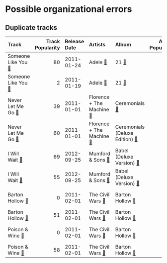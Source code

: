 # Possible organizational errors

## Duplicate tracks

| Track                                                                       |   Track Popularity | Release Date   | Artists                                                                            | Album                                                                                   |   Album Popularity | Playlists                                                                                                                                            | Label                                   | 💚   |
|:----------------------------------------------------------------------------|-------------------:|:---------------|:-----------------------------------------------------------------------------------|:----------------------------------------------------------------------------------------|-------------------:|:-----------------------------------------------------------------------------------------------------------------------------------------------------|:----------------------------------------|:----|
| Someone Like You [🔗](https://open.spotify.com/track/1zwMYTA5nlNjZxYrvBB2pV) |                 80 | 2011-01-24     | Adele [🔗](https://open.spotify.com/artist/4dpARuHxo51G3z768sgnrY)                  | 21 [🔗](https://open.spotify.com/album/0Lg1uZvI312TPqxNWShFXL)                           |                 75 | Pop [🔗](https://open.spotify.com/playlist/1WZ2RqQv2SPX5uzmjWhgSh)                                                                                    | XL Recordings                           | 💚   |
| Someone Like You [🔗](https://open.spotify.com/track/4kflIGfjdZJW4ot2ioixTB) |                  2 | 2011-01-19     | Adele [🔗](https://open.spotify.com/artist/4dpARuHxo51G3z768sgnrY)                  | 21 [🔗](https://open.spotify.com/album/1azUkThwd2HfUDdeNeT147)                           |                  0 | Karaoke [🔗](https://open.spotify.com/playlist/784bxrrG3W6L0naOkaCL5F)                                                                                | XL Recordings/Columbia                  |     |
| Never Let Me Go [🔗](https://open.spotify.com/track/0uLoaE6lsP2bwYd256314b)  |                 39 | 2011-01-01     | Florence + The Machine [🔗](https://open.spotify.com/artist/1moxjboGR7GNWYIMWsRjgG) | Ceremonials [🔗](https://open.spotify.com/album/3tFAP5BTa1lwUp7lLJ9FlG)                  |                 40 | Indie/Alternative [🔗](https://open.spotify.com/playlist/4Xh0xXGeyxbMXBDsxluPsa), Tarps [🔗](https://open.spotify.com/playlist/7i18RgdYPOv5E01eGmtRCo) | Universal-Island Records Ltd.           | 💚   |
| Never Let Me Go [🔗](https://open.spotify.com/track/6cC9RY7MoUx5z3aHjDTNI6)  |                 60 | 2011-01-01     | Florence + The Machine [🔗](https://open.spotify.com/artist/1moxjboGR7GNWYIMWsRjgG) | Ceremonials (Deluxe Edition) [🔗](https://open.spotify.com/album/5SxudoALxEAVh9l83kSebx) |                 57 | Tarps [🔗](https://open.spotify.com/playlist/7i18RgdYPOv5E01eGmtRCo)                                                                                  | Universal-Island Records Ltd.           |     |
| I Will Wait [🔗](https://open.spotify.com/track/0hm8rgOY17z7kQJlqGKbu7)      |                 69 | 2012-09-25     | Mumford & Sons [🔗](https://open.spotify.com/artist/3gd8FJtBJtkRxdfbTu19U2)         | Babel (Deluxe Version) [🔗](https://open.spotify.com/album/4Blt0T4LKGdWreILkYZre3)       |                 60 | Country/Folk [🔗](https://open.spotify.com/playlist/6M7uIRzByJjX0q7wGcujJo)                                                                           | Glassnote Entertainment Group LLC       |     |
| I Will Wait [🔗](https://open.spotify.com/track/1fXiYSWmkKJfRKMegCkI11)      |                 55 | 2012-09-25     | Mumford & Sons [🔗](https://open.spotify.com/artist/3gd8FJtBJtkRxdfbTu19U2)         | Babel (Deluxe Version) [🔗](https://open.spotify.com/album/3FfuUD3Je9t9tQq80Zq41y)       |                 46 | Country/Folk [🔗](https://open.spotify.com/playlist/6M7uIRzByJjX0q7wGcujJo), Tarps [🔗](https://open.spotify.com/playlist/7i18RgdYPOv5E01eGmtRCo)      | Glassnote Entertainment Group LLC       | 💚   |
| Barton Hollow [🔗](https://open.spotify.com/track/2ZheGCM31EbCwUfGs0WJB1)    |                  0 | 2011-02-01     | The Civil Wars [🔗](https://open.spotify.com/artist/6J7rw7NELJUCThPbAfyLIE)         | Barton Hollow [🔗](https://open.spotify.com/album/6yCzOeJHgOnJBP3K6IDPIV)                |                  0 | Country/Folk [🔗](https://open.spotify.com/playlist/6M7uIRzByJjX0q7wGcujJo)                                                                           | Sensibility Recordings/Columbia Records | 💚   |
| Barton Hollow [🔗](https://open.spotify.com/track/6ZOBY9RG2tcxXX0ohKtfRc)    |                 51 | 2011-02-01     | The Civil Wars [🔗](https://open.spotify.com/artist/6J7rw7NELJUCThPbAfyLIE)         | Barton Hollow [🔗](https://open.spotify.com/album/4uWgDFxGAp7XlVSHuVBv4E)                |                 50 | Country/Folk [🔗](https://open.spotify.com/playlist/6M7uIRzByJjX0q7wGcujJo)                                                                           | sensibility recordings                  |     |
| Poison & Wine [🔗](https://open.spotify.com/track/3wsZYuHJrk3lssa7V7jvye)    |                  0 | 2011-02-01     | The Civil Wars [🔗](https://open.spotify.com/artist/6J7rw7NELJUCThPbAfyLIE)         | Barton Hollow [🔗](https://open.spotify.com/album/6yCzOeJHgOnJBP3K6IDPIV)                |                  0 | Country/Folk [🔗](https://open.spotify.com/playlist/6M7uIRzByJjX0q7wGcujJo)                                                                           | Sensibility Recordings/Columbia Records | 💚   |
| Poison & Wine [🔗](https://open.spotify.com/track/4BFudy2Zbryi9a1KFad66B)    |                 58 | 2011-02-01     | The Civil Wars [🔗](https://open.spotify.com/artist/6J7rw7NELJUCThPbAfyLIE)         | Barton Hollow [🔗](https://open.spotify.com/album/4uWgDFxGAp7XlVSHuVBv4E)                |                 50 | Country/Folk [🔗](https://open.spotify.com/playlist/6M7uIRzByJjX0q7wGcujJo), Tarps [🔗](https://open.spotify.com/playlist/7i18RgdYPOv5E01eGmtRCo)      | sensibility recordings                  | 💚   |
